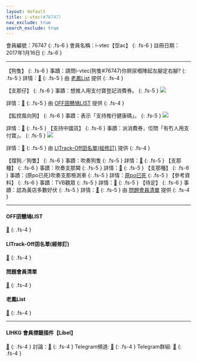```yaml
---
layout: default
title: i-vtec(#76747)
nav_exclude: true
search_exclude: true
---
```


會員編號：76747
{: .fs-6 }
會員名稱：i-vtec【空ac】
{: .fs-6 }
註冊日期：2017年1月16日
{: .fs-6 }

---

<div class="code-example" markdown="1">

【狗隻】
{: .fs-6 }
事蹟：請問i-vtec(狗隻#76747)你屙尿嗰陣起左腳定右腳?
{: .fs-5 }
詳情：[🔗](https://lih.kg/2169131)
{: .fs-5 }
由 [老鳳List](#老鳳list) 提供
{: .fs-4 }

</div>
<div class="code-example" markdown="1">

【支那仔】
{: .fs-6 }
事蹟：想推人用支付寶登記消費券。
{: .fs-5 }
![](https://filedn.eu/l9Hq1YKLkJ4m0VSXcdcfUaJ/LIHKG_on99/on9_jai/76747/76747.1_.png)


詳情：[🔗](https://lih.kg/hpoaOT)
{: .fs-5 }
由 [OFF囝戇鳩LIST](#off囝戇鳩list) 提供
{: .fs-4 }

</div>
<div class="code-example" markdown="1">

【監控風向狗】
{: .fs-6 }
事蹟：表示「支持推行健康碼」。
{: .fs-5 }
![](https://na.cx/i/KnCC7tr.png)


詳情：[🔗](https://lih.kg/qxADwrX)
{: .fs-5 }
【支持中國貨】
{: .fs-6 }
事蹟：派消費券，佢問「有冇人用支付寶」。
{: .fs-5 }
![](https://filedn.eu/l9Hq1YKLkJ4m0VSXcdcfUaJ/LIHKG_on99/on9_jai/76747/76747.1_.png)


詳情：[🔗](https://lih.kg/hpoaOT)
{: .fs-5 }
由 [LITrack-Off囝名單(經修訂)](#litrack-off囝名單(經修訂)) 提供
{: .fs-4 }

</div>
<div class="code-example" markdown="1">

【撐狗／狗隻】
{: .fs-6 }
事蹟：吹奏狗隻
{: .fs-5 }
詳情：[🔗](https://lih.kg/MPnesV)
{: .fs-5 }
【支那種】
{: .fs-6 }
事蹟：吹奏支那閪
{: .fs-5 }
詳情：[🔗](https://lih.kg/hOjEoT)
{: .fs-5 }
【支那種】
{: .fs-6 }
事蹟：(原po已死)吹奏支那檢測車
{: .fs-5 }
詳情：[原po已死](https://lih.kg/bhMdEEV)
{: .fs-5 }
【參考資料】
{: .fs-6 }
事蹟：TVB觀眾
{: .fs-5 }
詳情：[🔗](https://lih.kg/auyGPtV)
{: .fs-5 }
【待定】
{: .fs-6 }
事蹟：認為黃店多數好伏
{: .fs-5 }
詳情：[🔗](https://lih.kg/beuNDhV)
{: .fs-5 }
由 [問題會員清單](#問題會員清單) 提供
{: .fs-4 }

</div>

---

#### OFF囝戇鳩LIST
[🔗](https://bit.ly/lihkg_on9_list)
{: .fs-4 }
#### LITrack-Off囝名單(經修訂)
[🔗](http://tiny.cc/LITrack_GS)
{: .fs-4 }
#### 問題會員清單
[🔗](https://github.com/V4KFDgEw8T/rccnmlhnzv)
{: .fs-4 }
#### 老鳳List
[🔗](https://lihkg.com/thread/2808424)
{: .fs-4 }

---

#### LIHKG 會員標籤插件【Libel】
[🔗](https://kitce.github.io/libel)
{: .fs-4 }
討論：[🔗](https://lih.kg/2841778)
{: .fs-4 }
Telegram頻道: [🔗](https://t.me/LibelOfficialChannel)
{: .fs-4 }
Telegram群組: [🔗](https://t.me/LibelOfficialGroup)
{: .fs-4 }
